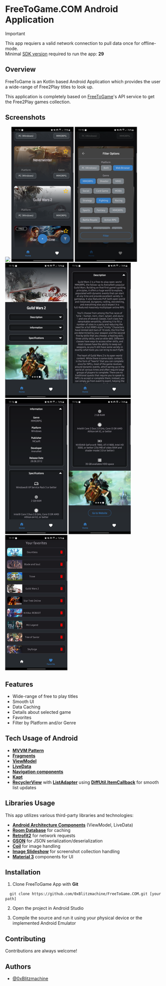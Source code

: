 
# FreeToGame.COM Android Application

> [!IMPORTANT]
> This app requiers a valid network connection to pull data once for offline-mode. <br>
> Minimal [SDK version](https://apilevels.com) required to run the app: **29**

## Overview

FreeToGame is an Kotlin based Android Application which provides the user a wide-range of Free2Play titles to look up.

This application is completely based on [FreeToGame](https://www.freetogame.com)'s API service to get the Free2Play games collection.



## Screenshots

<p float="left">
  <img src="/imageCollection/demo.gif" width="200" />
  <img src="/imageCollection/Screenshot_20231114_111439.png" width="200" />
  <img src="/imageCollection/Screenshot_20231114_111504.png" width="200" />
  <img src="/imageCollection/Screenshot_20231114_111551.png" width="200" />
  <img src="/imageCollection/Screenshot_20231114_111609.png" width="200" />
  <img src="/imageCollection/Screenshot_20231114_111624.png" width="200" />
  <img src="/imageCollection/Screenshot_20231114_111635.png" width="200" />
  <img src="/imageCollection/Screenshot_20231114_111720.png" width="200" />
</p>


## Features

- Wide-range of free to play titles
- Smooth UI
- Data Caching
- Details about selected game
- Favorites
- Filter by Platform and/or Genre


## Tech Usage of Android
- **[MVVM Pattern](https://developer.android.com/topic/architecture)**
- **[Fragments](https://developer.android.com/guide/fragments)**
- **[ViewModel](https://developer.android.com/topic/libraries/architecture/viewmodel)**
- **[LiveData](https://developer.android.com/topic/libraries/architecture/livedata)**
- **[Navigation components](https://developer.android.com/guide/navigation/get-started)**
- **[Kapt](https://kotlinlang.org/docs/kapt.html)**
- **[RecyclerView](https://developer.android.com/reference/androidx/recyclerview/widget/RecyclerView)** with **[ListAdapter](https://developer.android.com/reference/androidx/recyclerview/widget/ListAdapter)** using **[DiffUtil.ItemCallback](https://developer.android.com/reference/androidx/recyclerview/widget/DiffUtil)** for smooth list updates

## Libraries Usage
This app utilizes various third-party libraries and technologies:

- **[Android Architecture Components](https://developer.android.com/topic/architecture)** (ViewModel, LiveData)
- **[Room Database](https://developer.android.com/training/data-storage/room)** for caching
- **[Retrofit2](https://github.com/square/retrofit)** for network requests
- **[GSON](https://github.com/google/gson)** for JSON serialization/deserialization
- **[Coil](https://github.com/coil-kt/coil)** for image handling
- **[Image Slideshow](https://github.com/denzcoskun/ImageSlideshow)** for screenshot collection handling
- **[Material 3](https://m3.material.io)** components for UI

## Installation

1. Clone FreeToGame App with **Git**

```git
  git clone https://github.com/0xBlitzmachine/FreeToGame.COM.git [your path]

```

2. Open the project in Android Studio

3. Compile the source and run it using your physical device or the implemented Android Emulator

## Contributing

Contributions are always welcome!


## Authors

- [@0xBlitzmachine](https://github.com/0xBlitzmachine)

